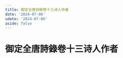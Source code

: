 ```yaml
---
title: 御定全唐詩錄卷十三诗人作者
date: '2024-07-06'
udate: '2024-07-06'
aside: false
---
```

# 御定全唐詩錄卷十三诗人作者

<AuthorPage :authorMap="authorMap" :chapternum="13" />

<script setup>
const chapter = '卷十三';
import authorMap from '/data/qtsl/卷十三/author.json'
</script>

